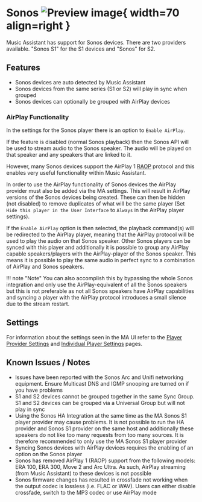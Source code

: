 # Sonos ![Preview image](../assets/icons/sonos-icon.svg){ width=70 align=right }

Music Assistant has support for Sonos devices. There are two providers available. "Sonos S1" for the S1 devices and "Sonos" for S2.

## Features

- Sonos devices are auto detected by Music Assistant
- Sonos devices from the same series (S1 or S2) will play in sync when grouped
- Sonos devices can optionally be grouped with AirPlay devices

### AirPlay Functionality

In the settings for the Sonos player there is an option to `Enable AirPlay`.

If the feature is disabled (normal Sonos playback) then the Sonos API will be used to stream audio to the Sonos speaker. The audio will be played on that speaker and any speakers that are linked to it.

However, many Sonos devices support the AirPlay 1 [RAOP](https://en.wikipedia.org/wiki/Remote_Audio_Output_Protocol) protocol and this enables very useful functionality within Music Assistant.

In order to use the AirPlay functionality of Sonos devices the AirPlay provider must also be added via the MA settings. This will result in AirPlay versions of the Sonos devices being created. These can then be hidden (not disabled) to remove duplicates of what will be the same player (Set `Hide this player in the User Interface` to `Always` in the AirPlay player settings).

If the `Enable AirPlay` option is then selected, the playback command(s) will be redirected to the AirPlay player, meaning that the AirPlay protocol will be used to play the audio on that Sonos speaker. Other Sonos players can be synced with this player and additionally it is possible to group any AirPlay capable speakers/players with the AirPlay-player of the Sonos speaker. This means it is possible to play the same audio in perfect sync to a combination of AirPlay and Sonos speakers.

!!! note "Note"
    You can also accomplish this by bypassing the whole Sonos integration and only use the AirPlay-equivalent of all the Sonos speakers but this is not preferable as not all Sonos speakers have AirPlay capabilities and syncing a player with the AirPlay protocol introduces a small silence due to the stream restart.

## Settings

For information about the settings seen in the MA UI refer to the [Player Provider Settings](../settings/player-provider.md) and [Individual Player Settings](../settings/individual-player.md) pages.

## Known Issues / Notes

- Issues have been reported with the Sonos Arc and Unifi networking equipment. Ensure Multicast DNS and IGMP snooping are turned on if you have problems
- S1 and S2 devices cannot be grouped together in the same Sync Group. S1 and S2 devices can be grouped via a Universal Group but will not play in sync
- Using the Sonos HA Integration at the same time as the MA Sonos S1 player provider may cause problems. It is not possible to run the HA provider and Sonos S1 provider on the same host and additionally these speakers do not like too many requests from too many sources. It is therefore recommended to only use the MA Sonos S1 player provider
- Syncing Sonos devices with AirPlay devices requires the enabling of an option on the Sonos player
- Sonos has removed AirPlay 1 (RAOP) support from the following models: ERA 100, ERA 300, Move 2 and Arc Ultra. As such, AirPlay streaming (from Music Assistant) to these devices is not possible
- Sonos firmware changes has resulted in crossfade not working when the output codec is lossless (i.e. FLAC or WAV). Users can either disable crossfade, switch to the MP3 codec or use AirPlay mode
